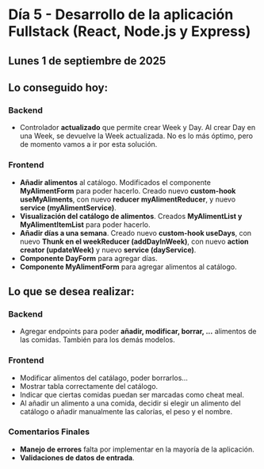 # Día 5 - Desarrollo de la aplicación Fullstack (React, Node.js y Express)

## Lunes 1 de septiembre de 2025

## Lo conseguido hoy:

### Backend

- Controlador **actualizado** que permite crear Week y Day. Al crear Day en una Week, se devuelve la Week actualizada. No es lo más óptimo, pero de momento vamos a ir por esta solución.

### Frontend

- **Añadir alimentos** al catálogo. Modificados el componente **MyAlimentForm** para poder hacerlo. Creado nuevo **custom-hook useMyAliments**, con nuevo **reducer myAlimentReducer**, y nuevo **service (myAlimentService)**.
- **Visualización del catálogo de alimentos**. Creados **MyAlimentList y MyAlimentItemList** para poder hacerlo.
- **Añadir días a una semana**. Creado nuevo **custom-hook useDays**, con nuevo **Thunk en el weekReducer (addDayInWeek)**, con nuevo **action creator (updateWeek)** y nuevo **service (dayService)**.
- **Componente DayForm** para agregar días.
- **Componente MyAlimentForm** para agregar alimentos al catálogo.

## Lo que se desea realizar:

### Backend

- Agregar endpoints para poder **añadir, modificar, borrar, ...** alimentos de las comidas. También para los demás modelos.

### Frontend

- Modificar alimentos del catálago, poder borrarlos...
- Mostrar tabla correctamente del catálogo.
- Indicar que ciertas comidas puedan ser marcadas como cheat meal.
- Al añadir un alimento a una comida, decidir si elegir un alimento del catálogo o añadir manualmente las calorías, el peso y el nombre.

### Comentarios Finales

- **Manejo de errores** falta por implementar en la mayoría de la aplicación.
- **Validaciones de datos de entrada**.
